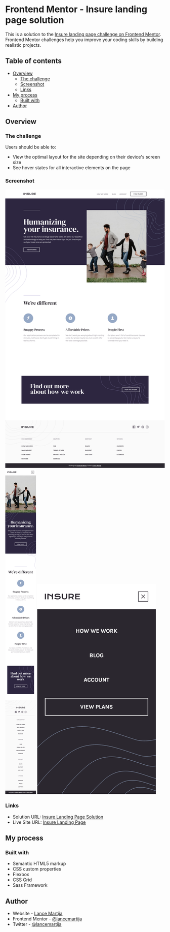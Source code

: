 # Frontend Mentor - Insure landing page solution

This is a solution to the [Insure landing page challenge on Frontend Mentor](https://www.frontendmentor.io/challenges/insure-landing-page-uTU68JV8). Frontend Mentor challenges help you improve your coding skills by building realistic projects. 

## Table of contents

- [Overview](#overview)
  - [The challenge](#the-challenge)
  - [Screenshot](#screenshot)
  - [Links](#links)
- [My process](#my-process)
  - [Built with](#built-with)
- [Author](#author)

## Overview

### The challenge

Users should be able to:

- View the optimal layout for the site depending on their device's screen size
- See hover states for all interactive elements on the page

### Screenshot

![desktop-view](screenshots/desktop-view.png)
![mobile-view](screenshots/mobile-view.png)
![mobile-view-menu](screenshots/menu-mobile-view.png)

### Links

- Solution URL: [Insure Landing Page Solution](https://your-solution-url.com)
- Live Site URL: [Insure Landing Page](https://lancemartija.github.io/Insure-Landing-Page/)

## My process

### Built with

- Semantic HTML5 markup
- CSS custom properties
- Flexbox
- CSS Grid
- Sass Framework

## Author

- Website - [Lance Martija](https://github.com/lancemartija)
- Frontend Mentor - [@lancemartija](https://www.frontendmentor.io/profile/lancemartija)
- Twitter - [@lancemartija](https://www.twitter.com/lancemartija)
